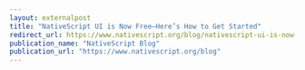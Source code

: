 ```yaml
---
layout: externalpost
title: "NativeScript UI is Now Free—Here’s How to Get Started"
redirect_url: https://www.nativescript.org/blog/nativescript-ui-is-now-free-here-s-how-to-get-started
publication_name: "NativeScript Blog"
publication_url: "https://www.nativescript.org/blog"
---
```


